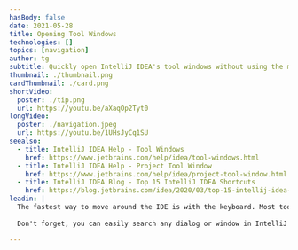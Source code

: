 ```yaml
---
hasBody: false
date: 2021-05-28
title: Opening Tool Windows
technologies: []
topics: [navigation]
author: tg
subtitle: Quickly open IntelliJ IDEA's tool windows without using the mouse, and easily find items in the window.
thumbnail: ./thumbnail.png
cardThumbnail: ./card.png
shortVideo:
  poster: ./tip.png
  url: https://youtu.be/aXaqOp2Tyt0
longVideo:
  poster: ./navigation.jpeg
  url: https://youtu.be/1UHsJyCq1SU
seealso:
  - title: IntelliJ IDEA Help - Tool Windows
    href: https://www.jetbrains.com/help/idea/tool-windows.html
  - title: IntelliJ IDEA Help - Project Tool Window
    href: https://www.jetbrains.com/help/idea/project-tool-window.html
  - title: IntelliJ IDEA Blog - Top 15 IntelliJ IDEA Shortcuts
    href: https://blog.jetbrains.com/idea/2020/03/top-15-intellij-idea-shortcuts/
leadin: |
  The fastest way to move around the IDE is with the keyboard. Most tool windows have a simple numeric shortcut, for example the project tool window is **⌘1** (macOS), or **Alt+1** (Windows/Linux). For those that don't have a keyboard shortcut, you can open these by using [Find Action](../find-actions), or [Search Everywhere](../search-everywhere).
  
  Don't forget, you can easily search any dialog or window in IntelliJ IDEA simply by typing the thing you want to search for.

---
```



